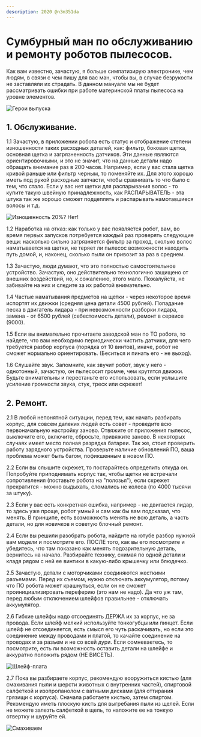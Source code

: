 ```yaml
---
description: 2020 @n3m351da
---
```


# Сумбурный ман по обслуживанию и ремонту роботов пылесосов.

Как вам известно, зачастую, я больше симпатизирую электронике, чем людям, в связи с чем пишу для вас ман, чтобы вы, в случае безрукости не заставляли их страдать. В данном мануале мы не будет рассматривать ошибки при работе материнской платы пылесоса на уровне элементов. 

![&#x413;&#x435;&#x440;&#x43E;&#x438; &#x432;&#x44B;&#x43F;&#x443;&#x441;&#x43A;&#x430;](../.gitbook/assets/image%20%28291%29.png)

## 1. Обслуживание. 

1.1 Зачастую, в приложении робота есть статус и отображение степени изношенности таких расходных деталей, как: фильтр, боковая щетка, основная щетка и загрязненность датчиков. Эти данные являются ориентировочными, и это не значит, что на данные детали надо обращать внимание раз в 200 часов. Например, если у вас стала щетка кривой раньше или фильтр черным, то поменяйте их. Для этого хорошо иметь под рукой расходные запчасти, чтобы сравнивать то что было с тем, что стало. Если у вас нет щетки для распарывания волос - то купите такую швейную принадлежность, как РАСПАРЫВАТЕЛЬ - эта штука так же хорошо сможет подцеплять и распарывать намотавшиеся волосы и т.д. 

![&#x418;&#x437;&#x43D;&#x43E;&#x448;&#x435;&#x43D;&#x43D;&#x43E;&#x441;&#x442;&#x44C; 20%? &#x41D;&#x435;&#x442;!](../.gitbook/assets/image%20%28290%29.png)

1.2 Наработка на отказ: как только у вас появляется робот, вам, во время первых запусков потребуется каждый раз проверять следующие вещи: насколько сильно загрязняется фильтр за проход, сколько волос наматывается на щетки, не теряет ли пылесос возможности находить путь домой, и, наконец, сколько пыли он привозит за раз в среднем. 

1.3 Зачастую, люди думают, что это полностью самостоятельное устройство. Зачастую, оно действительно технологично защищено от внешних воздействий, но, к сожалению, этого мало. Пожалуйста, не забивайте на них и следите за их работой внимательно. 

1.4 Частые наматывания предметов на щетки - через некоторое время испортят их движки \(средняя цена детали 4500 рублей\). Попадание песка в двигатель лидара - при невозможности разборки лидара, замена - от 6500 рублей \(себестоимость детали\), ремонт в сервисе \(9000\). 

1.5 Если вы внимательно прочитаете заводской ман по ТО робота, то найдете, что вам необходимо периодически чистить датчики, для чего требуется разбор корпуса \(порядка от 10 винтов\), иначе, робот не сможет нормально ориентировать. \(Беситься и пинать его - не выход\). 

1.6 Слушайте звук. Запомните, как звучит робот, звук у него - однотонный, зачастую, он пылесосит громче, чем крутятся движки. Будьте внимательны и перестаньте его использовать, если услышите усиление громкости звука, стук, треск или скрежет! 

## 2. Ремонт. 

2.1 В любой непонятной ситуации, перед тем, как начать разбирать корпус, для совсем далеких людей есть совет - проведите всю первоначальную настройку заново. Отвяжите от приложения пылесос, выключите его, включите, сбросьте, привяжите заново. В некоторых случаях имеет место полная разрядка батареи. Так же, стоит проверить работу зарядного устройства. Проверьте наличие обновлений ПО, ваша проблема может быть багом, пофикшенным в новом ПО. 

2.2 Если вы слышите скрежет, то постарайтесь определить откуда он. Попробуйте приподнимать корпус так, чтобы щетки не встречали сопротивления \(поставьте робота на "полозья"\), если скрежет прекратится - можно выдыхать, сломались не колеса \(по 4000 тысячи за штуку\). 

2.3 Если у вас есть конкретная ошибка, например - не двигается лидар, то здесь уже проще, робот умный и сам как бы вам подсказал, что менять. В принципе, есть возможность менять не всю деталь, а часть детали, но для новичков я советую блочный ремонт. 

2.4 Если вы решили разобрать робота, найдите на ютубе разбор нужной вам модели и посмотрите его. ПОСЛЕ того, как вы его посмотрите и убедитесь, что там показано как менять подозрительную деталь, вернитесь на начало. Разбирайте технику, снимая по одной детали и кладя рядом с ней ее винтики в какую-либо крышечку или блюдечко. 

2.5 Зачастую, детали с моторчиками соединяются жесткими разъемами. Перед их съемом, нужно отключать аккумулятор, потому что ПО робота может крашнуться, если он не сможет проинициализировать переферию \(это нам не надо\). Да что уж там, перед любым отключением шлейфов правильнее - отключать аккумулятор. 

2.6 Гибкие шлейфы надо отсоединять ДЕРЖА их за корпус, не за провода. Если шлейф мелкий используйте тонкогубцы или пинцет. Если шлейф не отсоединяется, есть смысл его чуть раскачивать, но если это соединение между проводами и платой, то качайте соединение на проводах и за разъем и не со всей дури. Если сомневаетесь, то посмотрите, есть ли возможность оставить детали на шлейфе и аккуратно положить рядом \(НЕ ВИСЕТЬ\). 

![&#x428;&#x43B;&#x435;&#x439;&#x444;-&#x43F;&#x43B;&#x430;&#x442;&#x430;](../.gitbook/assets/image%20%28289%29.png)

2.7 Пока вы разбираете корпус, рекомендую вооружиться кистью \(для смахивания пыли и шерсти животных с внутренних частей\), спиртовой салфеткой и изопропанолом с ватными дисками \(для оттирания грязищи с корпуса\). Сначала работаете кистью, затем спиртом. Рекомендую иметь плоскую кисть для выгребания пыли из щелей. Если не можете залезть салфеткой в щель, то наложите ее на тонкую отвертку и шуруйте ей.

![&#x421;&#x43C;&#x430;&#x445;&#x438;&#x432;&#x430;&#x435;&#x43C;](../.gitbook/assets/image%20%28292%29.png)

